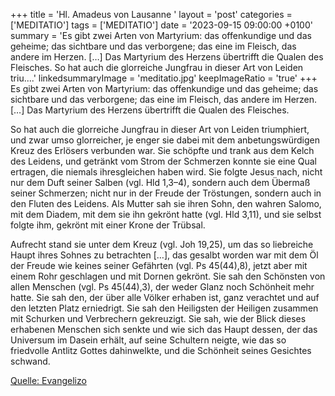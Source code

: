 +++
title = 'Hl. Amadeus von Lausanne  '
layout = 'post'
categories = ['MEDITATIO']
tags = ['MEDITATIO']
date = '2023-09-15 09:00:00 +0100'
summary = 'Es gibt zwei Arten von Martyrium: das offenkundige und das geheime; das sichtbare und das verborgene; das eine im Fleisch, das andere im Herzen. […] Das Martyrium des Herzens übertrifft die Qualen des Fleisches.  So hat auch die glorreiche Jungfrau in dieser Art von Leiden triu....'
linkedsummaryImage = 'meditatio.jpg'
keepImageRatio = 'true'
+++
Es gibt zwei Arten von Martyrium: das offenkundige und das geheime; das sichtbare und das verborgene; das eine im Fleisch, das andere im Herzen. […] Das Martyrium des Herzens übertrifft die Qualen des Fleisches.

So hat auch die glorreiche Jungfrau in dieser Art von Leiden triumphiert, und zwar umso glorreicher, je enger sie dabei mit dem anbetungswürdigen Kreuz des Erlösers verbunden war.<!--more--> Sie schöpfte und trank aus dem Kelch des Leidens, und getränkt vom Strom der Schmerzen konnte sie eine Qual ertragen, die niemals ihresgleichen haben wird. Sie folgte Jesus nach, nicht nur dem Duft seiner Salben (vgl. Hld 1,3–4), sondern auch dem Übermaß seiner Schmerzen; nicht nur in der Freude der Tröstungen, sondern auch in den Fluten des Leidens. Als Mutter sah sie ihren Sohn, den wahren Salomo, mit dem Diadem, mit dem sie ihn gekrönt hatte (vgl. Hld 3,11), und sie selbst folgte ihm, gekrönt mit einer Krone der Trübsal.

Aufrecht stand sie unter dem Kreuz (vgl. Joh 19,25), um das so liebreiche Haupt ihres Sohnes zu betrachten […], das gesalbt worden war mit dem Öl der Freude wie keines seiner Gefährten (vgl. Ps 45(44),8), jetzt aber mit einem Rohr geschlagen und mit Dornen gekrönt. Sie sah den Schönsten von allen Menschen (vgl. Ps 45(44),3), der weder Glanz noch Schönheit mehr hatte. Sie sah den, der über alle Völker erhaben ist, ganz verachtet und auf den letzten Platz erniedrigt. Sie sah den Heiligsten der Heiligen zusammen mit Schurken und Verbrechern gekreuzigt. Sie sah, wie der Blick dieses erhabenen Menschen sich senkte und wie sich das Haupt dessen, der das Universum im Dasein erhält, auf seine Schultern neigte, wie das so friedvolle Antlitz Gottes dahinwelkte, und die Schönheit seines Gesichtes schwand.



[Quelle: Evangelizo](https://evangeliumtagfuertag.org/DE/gospel)
